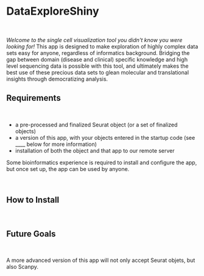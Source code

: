 # DataExploreShiny

<br>

*Welcome to the single cell visualization tool you didn't know you were looking for!* This app is designed to make exploration of highly complex data sets easy for anyone, regardless of informatics background. Bridging the gap between domain (disease and clinical) specific knowledge and high level sequencing data is possible with this tool, and ultimately makes the best use of these precious data sets to glean molecular and translational insights through democratizing analysis. 

## Requirements

<br>

* a pre-processed and finalized Seurat object (or a set of finalized objects)
* a version of this app, with your objects entered in the startup code (see ____ below for more information)
* installation of both the object and that app to our remote server

Some bioinformatics experience is required to install and configure the app, but once set up, the app can be used by anyone.

<br>

## How to Install

<br>



## Future Goals

<br>

<!-- As stated above, the current version of the app requires manually fitting each new object to its own specific version of the app. Future versions of the app will be able to accept *any* Seurat object, automatically detect (or user specified) metadata values of interest, and build the app to provide exploration of that object. 

<br>
-->

A more advanced version of this app will not only accept Seurat objets, but also Scanpy. 

<br>

